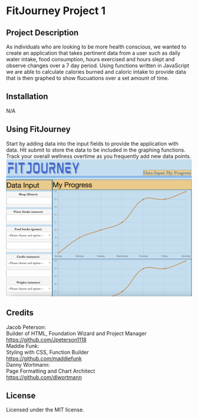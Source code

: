 # FitJourney Project 1
## Project Description
As individuals who are looking to be more health conscious, we wanted to create an application that takes pertinent data from a user such as daily water intake, food consumption, hours exercised and hours slept and observe changes over a 7 day period. Using functions written in JavaScript we are able to calculate calories burned and caloric intake to provide data that is then graphed to show flucuations over a set amount of time.
## Installation
N/A
## Using FitJourney
Start by adding data into the input fields to provide the application with data. Hit submit to store the data to be included in the graphing functions. Track your overall wellness overtime as you frequently add new data points.
![Alt text](/assets/Images/homepage.png)

## Credits
Jacob Peterson: <br /> 
Builder of HTML, Foundation Wizard and Project Manager <br /> 
https://github.com/Jpeterson1118 <br /> 
Maddie Funk: <br /> 
Styling with CSS, Function Builder <br /> 
https://github.com/maddiefunk <br /> 
Danny Wortmann: <br /> 
Page Formatting and Chart Architect <br /> 
https://github.com/dlwortmann <br /> 
## License
Licensed under the MIT license.